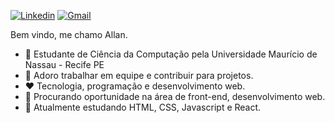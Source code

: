 [![Linkedin](https://img.shields.io/badge/-LinkedIn-blue?style=flat&logo=Linkedin&logoColor=white)](https://www.linkedin.com/in/allandxsh/)
[![Gmail](https://img.shields.io/badge/-Gmail-c14438?style=flat&logo=Gmail&logoColor=white)](mailto:allanhmc9@gmail.com)

Bem vindo, me chamo Allan.

- 📖 Estudante de Ciência da Computação pela Universidade Maurício de Nassau - Recife PE
- 🤝 Adoro trabalhar em equipe e contribuir para projetos.
- ❤️ Tecnologia, programação e desenvolvimento web.
- 🔎 Procurando oportunidade na área de front-end, desenvolvimento web.
- 🌱 Atualmente estudando HTML, CSS, Javascript e React.
